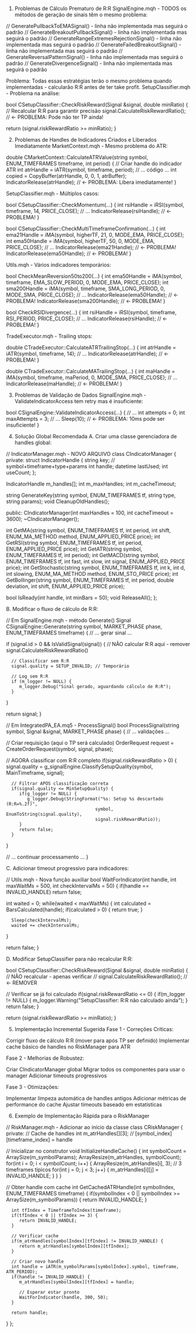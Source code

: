 1. Problemas de Cálculo Prematuro de R:R
SignalEngine.mqh - TODOS os métodos de geração de sinais têm o mesmo problema:

// GeneratePullbackToEMASignal() - linha não implementada mas seguirá o padrão
// GenerateBreakoutPullbackSignal() - linha não implementada mas seguirá o padrão
// GenerateRangeExtremesRejectionSignal() - linha não implementada mas seguirá o padrão
// GenerateFailedBreakoutSignal() - linha não implementada mas seguirá o padrão
// GenerateReversalPatternSignal() - linha não implementada mas seguirá o padrão
// GenerateDivergenceSignal() - linha não implementada mas seguirá o padrão

Problema: Todas essas estratégias terão o mesmo problema quando implementadas - calcularão R:R antes de ter take profit.
SetupClassifier.mqh - Problema na análise:

bool CSetupClassifier::CheckRiskReward(Signal &signal, double minRatio) {
   // Recalcular R:R para garantir precisão
   signal.CalculateRiskRewardRatio(); // ← PROBLEMA: Pode não ter TP ainda!
   
   return (signal.riskRewardRatio >= minRatio);
}

2. Problemas de Handles de Indicadores Criados e Liberados Imediatamente
MarketContext.mqh - Mesmo problema do ATR:

double CMarketContext::CalculateATRValue(string symbol, ENUM_TIMEFRAMES timeframe, int period) {
   // Criar handle do indicador ATR
   int atrHandle = iATR(symbol, timeframe, period);
   // ... código ...
   int copied = CopyBuffer(atrHandle, 0, 0, 1, atrBuffer);
   IndicatorRelease(atrHandle); // ← PROBLEMA: Libera imediatamente!
}


SetupClassifier.mqh - Múltiplos casos:

bool CSetupClassifier::CheckMomentum(...) {
   int rsiHandle = iRSI(symbol, timeframe, 14, PRICE_CLOSE);
   // ...
   IndicatorRelease(rsiHandle); // ← PROBLEMA!
}

bool CSetupClassifier::CheckMultiTimeframeConfirmation(...) {
   int ema21Handle = iMA(symbol, higherTF, 21, 0, MODE_EMA, PRICE_CLOSE);
   int ema50Handle = iMA(symbol, higherTF, 50, 0, MODE_EMA, PRICE_CLOSE);
   // ...
   IndicatorRelease(ema21Handle); // ← PROBLEMA!
   IndicatorRelease(ema50Handle); // ← PROBLEMA!
}

Utils.mqh - Vários indicadores temporários:

bool CheckMeanReversion50to200(...) {
   int ema50Handle = iMA(symbol, timeframe, EMA_SLOW_PERIOD, 0, MODE_EMA, PRICE_CLOSE);
   int sma200Handle = iMA(symbol, timeframe, SMA_LONG_PERIOD, 0, MODE_SMA, PRICE_CLOSE);
   // ...
   IndicatorRelease(ema50Handle);  // ← PROBLEMA!
   IndicatorRelease(sma200Handle); // ← PROBLEMA!
}

bool CheckRSIDivergence(...) {
   int rsiHandle = iRSI(symbol, timeframe, RSI_PERIOD, PRICE_CLOSE);
   // ...
   IndicatorRelease(rsiHandle); // ← PROBLEMA!
}

TradeExecutor.mqh - Trailing stops:

double CTradeExecutor::CalculateATRTrailingStop(...) {
   int atrHandle = iATR(symbol, timeframe, 14);
   // ...
   IndicatorRelease(atrHandle); // ← PROBLEMA!
}

double CTradeExecutor::CalculateMATrailingStop(...) {
   int maHandle = iMA(symbol, timeframe, maPeriod, 0, MODE_SMA, PRICE_CLOSE);
   // ...
   IndicatorRelease(maHandle); // ← PROBLEMA!
}

3. Problemas de Validação de Dados
SignalEngine.mqh - ValidateIndicatorAccess tem retry mas é insuficiente:

bool CSignalEngine::ValidateIndicatorAccess(...) {
   // ...
   int attempts = 0;
   int maxAttempts = 3;
   // ...
   Sleep(10); // ← PROBLEMA: 10ms pode ser insuficiente!
}

4. Solução Global Recomendada
A. Criar uma classe gerenciadora de handles global:

// IndicatorManager.mqh - NOVO ARQUIVO
class CIndicatorManager {
private:
   struct IndicatorHandle {
      string key;        // symbol+timeframe+type+params
      int handle;
      datetime lastUsed;
      int useCount;
   };
   
   IndicatorHandle m_handles[];
   int m_maxHandles;
   int m_cacheTimeout;
   
   string GenerateKey(string symbol, ENUM_TIMEFRAMES tf, string type, string params);
   void CleanupOldHandles();
   
public:
   CIndicatorManager(int maxHandles = 100, int cacheTimeout = 3600);
   ~CIndicatorManager();
   
   int GetMA(string symbol, ENUM_TIMEFRAMES tf, int period, int shift, ENUM_MA_METHOD method, ENUM_APPLIED_PRICE price);
   int GetRSI(string symbol, ENUM_TIMEFRAMES tf, int period, ENUM_APPLIED_PRICE price);
   int GetATR(string symbol, ENUM_TIMEFRAMES tf, int period);
   int GetMACD(string symbol, ENUM_TIMEFRAMES tf, int fast, int slow, int signal, ENUM_APPLIED_PRICE price);
   int GetStochastic(string symbol, ENUM_TIMEFRAMES tf, int k, int d, int slowing, ENUM_MA_METHOD method, ENUM_STO_PRICE price);
   int GetBollinger(string symbol, ENUM_TIMEFRAMES tf, int period, double deviation, int shift, ENUM_APPLIED_PRICE price);
   
   bool IsReady(int handle, int minBars = 50);
   void ReleaseAll();
};

B. Modificar o fluxo de cálculo de R:R:

// Em SignalEngine.mqh - método Generate()
Signal CSignalEngine::Generate(string symbol, MARKET_PHASE phase, ENUM_TIMEFRAMES timeframe) {
   // ... gerar sinal ...
   
   if (signal.id > 0 && IsValidSignal(signal)) {
      // NÃO calcular R:R aqui - remover signal.CalculateRiskRewardRatio()
      
      // Classificar sem R:R
      signal.quality = SETUP_INVALID; // Temporário
      
      // Log sem R:R
      if (m_logger != NULL) {
         m_logger.Debug("Sinal gerado, aguardando cálculo de R:R");
      }
   }
   
   return signal;
}

// Em IntegratedPA_EA.mq5 - ProcessSignal()
bool ProcessSignal(string symbol, Signal &signal, MARKET_PHASE phase) {
   // ... validações ...
   
   // Criar requisição (aqui o TP será calculado)
   OrderRequest request = CreateOrderRequest(symbol, signal, phase);
   
   // AGORA classificar com R:R completo
   if(signal.riskRewardRatio > 0) {
      signal.quality = g_signalEngine.ClassifySetupQuality(symbol, MainTimeframe, signal);
      
      // Filtrar APÓS classificação correta
      if(signal.quality <= MinSetupQuality) {
         if(g_logger != NULL) {
            g_logger.Debug(StringFormat("%s: Setup %s descartado (R:R=%.2f)", 
                                      symbol, EnumToString(signal.quality), 
                                      signal.riskRewardRatio));
         }
         return false;
      }
   }
   
   // ... continuar processamento ...
}

C. Adicionar timeout progressivo para indicadores:

// Utils.mqh - Nova função auxiliar
bool WaitForIndicator(int handle, int maxWaitMs = 500, int checkIntervalMs = 50) {
   if(handle == INVALID_HANDLE) return false;
   
   int waited = 0;
   while(waited < maxWaitMs) {
      int calculated = BarsCalculated(handle);
      if(calculated > 0) {
         return true;
      }
      
      Sleep(checkIntervalMs);
      waited += checkIntervalMs;
   }
   
   return false;
}

D. Modificar SetupClassifier para não recalcular R:R:

bool CSetupClassifier::CheckRiskReward(Signal &signal, double minRatio) {
   // NÃO recalcular - apenas verificar
   // signal.CalculateRiskRewardRatio(); // ← REMOVER
   
   // Verificar se já foi calculado
   if(signal.riskRewardRatio <= 0) {
      if(m_logger != NULL) {
         m_logger.Warning("SetupClassifier: R:R não calculado ainda");
      }
      return false;
   }
   
   return (signal.riskRewardRatio >= minRatio);
}

5. Implementação Incremental Sugerida
Fase 1 - Correções Críticas:

Corrigir fluxo de cálculo R:R (mover para após TP ser definido)
Implementar cache básico de handles no RiskManager para ATR

Fase 2 - Melhorias de Robustez:

Criar CIndicatorManager global
Migrar todos os componentes para usar o manager
Adicionar timeouts progressivos

Fase 3 - Otimizações:

Implementar limpeza automática de handles antigos
Adicionar métricas de performance do cache
Ajustar timeouts baseado em estatísticas

6. Exemplo de Implementação Rápida para o RiskManager

// RiskManager.mqh - Adicionar ao início da classe
class CRiskManager {
private:
   // Cache de handles
   int m_atrHandles[][3];  // [symbol_index][timeframe_index] = handle
   
   // Inicializar no construtor
   void InitializeHandleCache() {
      int symbolCount = ArraySize(m_symbolParams);
      ArrayResize(m_atrHandles, symbolCount);
      for(int i = 0; i < symbolCount; i++) {
         ArrayResize(m_atrHandles[i], 3); // 3 timeframes típicos
         for(int j = 0; j < 3; j++) {
            m_atrHandles[i][j] = INVALID_HANDLE;
         }
      }
   }
   
   // Obter handle com cache
   int GetCachedATRHandle(int symbolIndex, ENUM_TIMEFRAMES timeframe) {
      if(symbolIndex < 0 || symbolIndex >= ArraySize(m_symbolParams)) {
         return INVALID_HANDLE;
      }
      
      int tfIndex = TimeframeToIndex(timeframe);
      if(tfIndex < 0 || tfIndex >= 3) {
         return INVALID_HANDLE;
      }
      
      // Verificar cache
      if(m_atrHandles[symbolIndex][tfIndex] != INVALID_HANDLE) {
         return m_atrHandles[symbolIndex][tfIndex];
      }
      
      // Criar novo handle
      int handle = iATR(m_symbolParams[symbolIndex].symbol, timeframe, ATR_PERIOD);
      if(handle != INVALID_HANDLE) {
         m_atrHandles[symbolIndex][tfIndex] = handle;
         
         // Esperar estar pronto
         WaitForIndicator(handle, 300, 50);
      }
      
      return handle;
   }
};